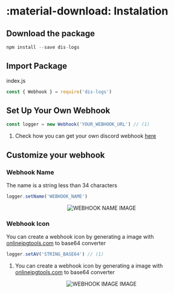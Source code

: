 # :material-download: Instalation

## Download the package 

```js
npm install --save dis-logs 
```

## Import Package

index.js
```js
const { Webhook } = require('dis-logs')
```

## Set Up Your Own Webhook 

```js
const logger = new Webhook('YOUR_WEBHOOK_URL') // (1)
```

1. Check how you can get your own discord webhook [here](https://www.youtube.com/watch?v=fKksxz2Gdnc)


## Customize your webhook 

### Webhook Name
The name is a string less than 34 characters
```js
logger.setName('WEBHOOK_NAME')
```
<center>
<img src="https://media.discordapp.net/attachments/905017554794332201/951105568221855745/unknown.png" alt="WEBHOOK NAME IMAGE" />
</center>

### Webhook Icon

You can create a webhook icon by generating a image with <a href="https://onlinejpgtools.com/convert-jpg-to-base64">onlinejpgtools.com</a> to base64 converter

```js 
logger.setAV('STRING_BASE64') // (1)
```

1.  You can create a webhook icon by generating a image with <a href="https://onlinejpgtools.com/convert-jpg-to-base64">onlinejpgtools.com</a> to base64 converter

<center>
<img src="https://media.discordapp.net/attachments/905017554794332201/951106889217867886/unknown.png" alt="WEBHOOK IMAGE IMAGE" />
</center>